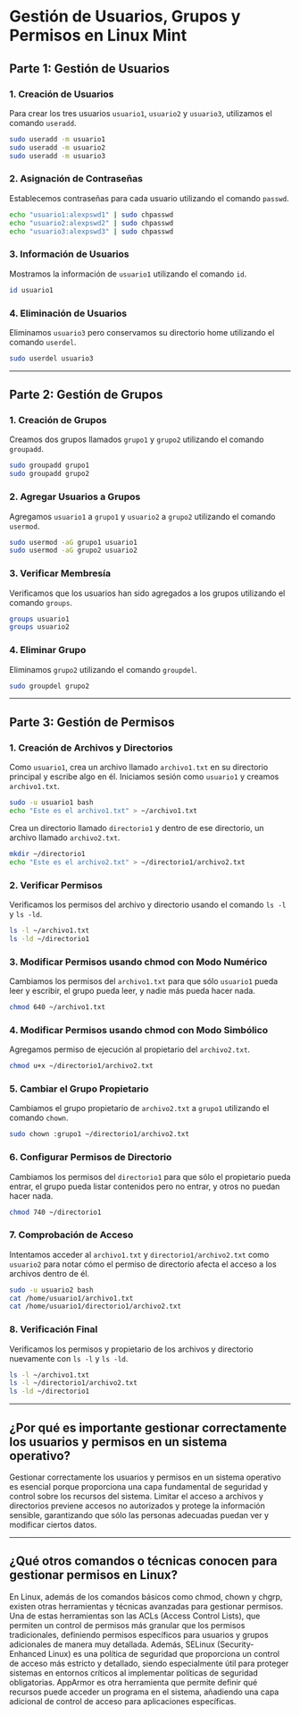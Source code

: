 # Gestión de Usuarios, Grupos y Permisos en Linux Mint

## Parte 1: Gestión de Usuarios

### 1. Creación de Usuarios

Para crear los tres usuarios `usuario1`, `usuario2` y `usuario3`, utilizamos el comando `useradd`.

```bash
sudo useradd -m usuario1
sudo useradd -m usuario2
sudo useradd -m usuario3
```

### 2. Asignación de Contraseñas

Establecemos contraseñas para cada usuario utilizando el comando `passwd`.

```bash
echo "usuario1:alexpswd1" | sudo chpasswd
echo "usuario2:alexpswd2" | sudo chpasswd
echo "usuario3:alexpswd3" | sudo chpasswd
```

### 3. Información de Usuarios

Mostramos la información de `usuario1` utilizando el comando `id`.

```bash
id usuario1
```

### 4. Eliminación de Usuarios

Eliminamos `usuario3` pero conservamos su directorio home utilizando el comando `userdel`.

```bash
sudo userdel usuario3
```

---

## Parte 2: Gestión de Grupos

### 1. Creación de Grupos

Creamos dos grupos llamados `grupo1` y `grupo2` utilizando el comando `groupadd`.

```bash
sudo groupadd grupo1
sudo groupadd grupo2
```

### 2. Agregar Usuarios a Grupos

Agregamos `usuario1` a `grupo1` y `usuario2` a `grupo2` utilizando el comando `usermod`.

```bash
sudo usermod -aG grupo1 usuario1
sudo usermod -aG grupo2 usuario2
```

### 3. Verificar Membresía

Verificamos que los usuarios han sido agregados a los grupos utilizando el comando `groups`.

```bash
groups usuario1
groups usuario2
```

### 4. Eliminar Grupo

Eliminamos `grupo2` utilizando el comando `groupdel`.

```bash
sudo groupdel grupo2
```

---

## Parte 3: Gestión de Permisos

### 1. Creación de Archivos y Directorios

Como `usuario1`, crea un archivo llamado `archivo1.txt` en su directorio principal y escribe algo en él.
Iniciamos sesión como `usuario1` y creamos `archivo1.txt`.

```bash
sudo -u usuario1 bash
echo "Este es el archivo1.txt" > ~/archivo1.txt
```

Crea un directorio llamado `directorio1` y dentro de ese directorio, un archivo llamado `archivo2.txt`.

```bash
mkdir ~/directorio1
echo "Este es el archivo2.txt" > ~/directorio1/archivo2.txt
```

### 2. Verificar Permisos

Verificamos los permisos del archivo y directorio usando el comando `ls -l` y `ls -ld`.

```bash
ls -l ~/archivo1.txt
ls -ld ~/directorio1
```

### 3. Modificar Permisos usando chmod con Modo Numérico

Cambiamos los permisos del `archivo1.txt` para que sólo `usuario1` pueda leer y escribir, el grupo pueda leer, y nadie más pueda hacer nada.

```bash
chmod 640 ~/archivo1.txt
```

### 4. Modificar Permisos usando chmod con Modo Simbólico

Agregamos permiso de ejecución al propietario del `archivo2.txt`.

```bash
chmod u+x ~/directorio1/archivo2.txt
```

### 5. Cambiar el Grupo Propietario

Cambiamos el grupo propietario de `archivo2.txt` a `grupo1` utilizando el comando `chown`.

```bash
sudo chown :grupo1 ~/directorio1/archivo2.txt
```

### 6. Configurar Permisos de Directorio

Cambiamos los permisos del `directorio1` para que sólo el propietario pueda entrar, el grupo pueda listar contenidos pero no entrar, y otros no puedan hacer nada.

```bash
chmod 740 ~/directorio1
```

### 7. Comprobación de Acceso

Intentamos acceder al `archivo1.txt` y `directorio1/archivo2.txt` como `usuario2` para notar cómo el permiso de directorio afecta el acceso a los archivos dentro de él.

```bash
sudo -u usuario2 bash
cat /home/usuario1/archivo1.txt
cat /home/usuario1/directorio1/archivo2.txt
```

### 8. Verificación Final

Verificamos los permisos y propietario de los archivos y directorio nuevamente con `ls -l` y `ls -ld`.

```bash
ls -l ~/archivo1.txt
ls -l ~/directorio1/archivo2.txt
ls -ld ~/directorio1
```

---

## ¿Por qué es importante gestionar correctamente los usuarios y permisos en un sistema operativo?

Gestionar correctamente los usuarios y permisos en un sistema operativo es esencial porque proporciona una capa fundamental de seguridad y control sobre los recursos del sistema. Limitar el acceso a archivos y directorios previene accesos no autorizados y protege la información sensible, garantizando que sólo las personas adecuadas puedan ver y modificar ciertos datos.

---

## ¿Qué otros comandos o técnicas conocen para gestionar permisos en Linux?

En Linux, además de los comandos básicos como chmod, chown y chgrp, existen otras herramientas y técnicas avanzadas para gestionar permisos. Una de estas herramientas son las ACLs (Access Control Lists), que permiten un control de permisos más granular que los permisos tradicionales, definiendo permisos específicos para usuarios y grupos adicionales de manera muy detallada. Además, SELinux (Security-Enhanced Linux) es una política de seguridad que proporciona un control de acceso más estricto y detallado, siendo especialmente útil para proteger sistemas en entornos críticos al implementar políticas de seguridad obligatorias. AppArmor es otra herramienta que permite definir qué recursos puede acceder un programa en el sistema, añadiendo una capa adicional de control de acceso para aplicaciones específicas.
